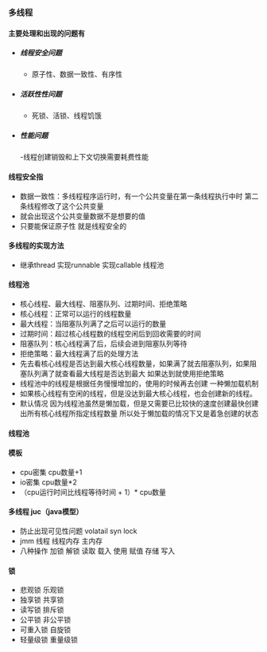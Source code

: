 ### 多线程
#### 主要处理和出现的问题有
- ##### 线程安全问题
	- 原子性、数据一致性、有序性
- ##### 活跃性性问题
	- 死锁、活锁、线程饥饿
- ##### 性能问题
	-线程创建销毁和上下文切换需要耗费性能

#### 线程安全指
- 数据一致性：多线程程序运行时，有一个公共变量在第一条线程执行中时 第二条线程修改了这个公共变量
- 就会出现这个公共变量数据不是想要的值 
- 只要能保证原子性 就是线程安全的

#### 多线程的实现方法
- 继承thread 实现runnable 实现callable 线程池

#### 线程池
- 核心线程、最大线程、阻塞队列、过期时间、拒绝策略
- 核心线程：正常可以运行的线程数量
- 最大线程：当阻塞队列满了之后可以运行的数量
- 过期时间：超过核心线程数的线程空闲后到回收需要的时间
- 阻塞队列：核心线程满了后，后续会进到阻塞队列等待
- 拒绝策略：最大线程满了后的处理方法
- 先去看核心线程是否达到最大核心线程数量，如果满了就去阻塞队列，如果阻塞队列满了就查看最大线程是否达到最大
如果达到就使用拒绝策略
- 线程池中的线程是根据任务慢慢增加的，使用的时候再去创建 一种懒加载机制
- 如果核心线程有空闲的线程，但是没达到最大核心线程，也会创建新的线程。
- 默认情况 因为线程池虽然是懒加载，但是又需要已比较快的速度创建最快创建出所有核心线程所指定线程数量
所以处于懒加载的情况下又是着急创建的状态

#### 线程池 
#### 模板
- cpu密集 cpu数量+1
- io密集 cpu数量*2
- （cpu运行时间比线程等待时间 + 1）* cpu数量

#### 多线程 juc（java模型）
- 防止出现可见性问题 volatail syn lock
- jmm 线程 线程内存 主内存 
- 八种操作 加锁 解锁 读取 载入 使用 赋值 存储 写入

#### 锁
- 悲观锁 乐观锁
- 独享锁 共享锁
- 读写锁 排斥锁
- 公平锁 非公平锁
- 可重入锁 自旋锁
- 轻量级锁 重量级锁
